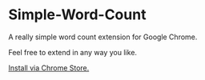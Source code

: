 Simple-Word-Count
=================

A really simple word count extension for Google Chrome.

Feel free to extend in any way you like. 

[Install via Chrome Store.](https://chrome.google.com/webstore/detail/simple-word-count/lkabgnnfbbkphagmbjpbenlfglahnlmh?hl=en-GB)
